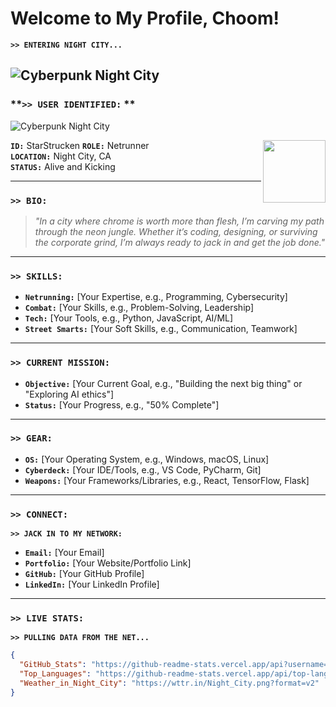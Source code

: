 # **Welcome to My Profile, Choom!**  
**`>> ENTERING NIGHT CITY...`**  

![Cyberpunk Night City](banner.gif)
---

### **`>> USER IDENTIFIED:` **

![Cyberpunk Night City](card.png)

<img align="right" width="100" height="100" src="card.png">

**`ID:`** StarStrucken
**`ROLE:`** Netrunner  
**`LOCATION:`** Night City, CA  
**`STATUS:`** Alive and Kicking

---

### **`>> BIO:`**  
> *"In a city where chrome is worth more than flesh, I’m carving my path through the neon jungle. Whether it’s coding, designing, or surviving the corporate grind, I’m always ready to jack in and get the job done."*  

---

### **`>> SKILLS:`**  
- **`Netrunning:`** [Your Expertise, e.g., Programming, Cybersecurity]  
- **`Combat:`** [Your Skills, e.g., Problem-Solving, Leadership]  
- **`Tech:`** [Your Tools, e.g., Python, JavaScript, AI/ML]  
- **`Street Smarts:`** [Your Soft Skills, e.g., Communication, Teamwork]  

---

### **`>> CURRENT MISSION:`**  
- **`Objective:`** [Your Current Goal, e.g., "Building the next big thing" or "Exploring AI ethics"]  
- **`Status:`** [Your Progress, e.g., "50% Complete"]  

---

### **`>> GEAR:`**  
- **`OS:`** [Your Operating System, e.g., Windows, macOS, Linux]  
- **`Cyberdeck:`** [Your IDE/Tools, e.g., VS Code, PyCharm, Git]  
- **`Weapons:`** [Your Frameworks/Libraries, e.g., React, TensorFlow, Flask]  

---

### **`>> CONNECT:`**  
**`>> JACK IN TO MY NETWORK:`**  
- **`Email:`** [Your Email]  
- **`Portfolio:`** [Your Website/Portfolio Link]  
- **`GitHub:`** [Your GitHub Profile]  
- **`LinkedIn:`** [Your LinkedIn Profile]  

---

### **`>> LIVE STATS:`**  
**`>> PULLING DATA FROM THE NET...`**  

```json
{
  "GitHub_Stats": "https://github-readme-stats.vercel.app/api?username=YOUR_GITHUB_USERNAME&show_icons=true&theme=dark",
  "Top_Languages": "https://github-readme-stats.vercel.app/api/top-langs/?username=YOUR_GITHUB_USERNAME&layout=compact&theme=dark",
  "Weather_in_Night_City": "https://wttr.in/Night_City.png?format=v2"
}

